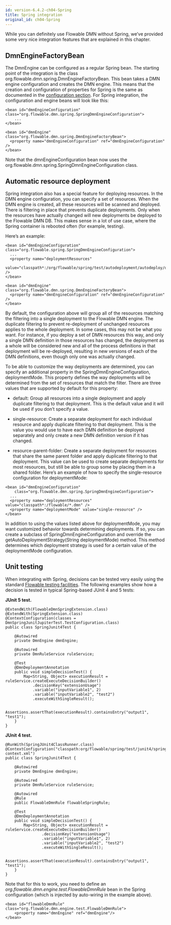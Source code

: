 ```yaml
---
id: version-6.4.2-ch04-Spring
title: Spring integration
original_id: ch04-Spring
---
```


While you can definitely use Flowable DMN without Spring, we’ve provided some very nice integration features that are explained in this chapter.

## DmnEngineFactoryBean

The DmnEngine can be configured as a regular Spring bean. The starting point of the integration is the class org.flowable.dmn.spring.DmnEngineFactoryBean. This bean takes a DMN engine configuration and creates the DMN engine. This means that the creation and configuration of properties for Spring is the same as documented in the [configuration section](#configuration). For Spring integration, the configuration and engine beans will look like this:

    <bean id="dmnEngineConfiguration" class="org.flowable.dmn.spring.SpringDmnEngineConfiguration">
        ...
    </bean>

    <bean id="dmnEngine" class="org.flowable.dmn.spring.DmnEngineFactoryBean">
      <property name="dmnEngineConfiguration" ref="dmnEngineConfiguration" />
    </bean>

Note that the dmnEngineConfiguration bean now uses the org.flowable.dmn.spring.SpringDmnEngineConfiguration class.

## Automatic resource deployment

Spring integration also has a special feature for deploying resources. In the DMN engine configuration, you can specify a set of resources. When the DMN engine is created, all these resources will be scanned and deployed. There is filtering in place that prevents duplicate deployments. Only when the resources have actually changed will new deployments be deployed to the Flowable DMN DB. This makes sense in a lot of use case, where the Spring container is rebooted often (for example, testing).

Here’s an example:

    <bean id="dmnEngineConfiguration" class="org.flowable.spring.SpringDmnEngineConfiguration">
      ...
      <property name="deploymentResources"
        value="classpath*:/org/flowable/spring/test/autodeployment/autodeploy/decision*.dmn" />
    </bean>

    <bean id="dmnEngine" class="org.flowable.dmn.spring.DmnEngineFactoryBean">
      <property name="dmnEngineConfiguration" ref="dmnEngineConfiguration" />
    </bean>

By default, the configuration above will group all of the resources matching the filtering into a single deployment to the Flowable DMN engine. The duplicate filtering to prevent re-deployment of unchanged resources applies to the whole deployment. In some cases, this may not be what you want. For instance, if you deploy a set of DMN resources this way, and only a single
DMN definition in those resources has changed, the deployment as a whole will be considered new and all of the process definitions in that deployment will be re-deployed, resulting in new versions of each of the DMN definitions, even though only one was actually changed.

To be able to customize the way deployments are determined, you can specify an additional property in the SpringDmnEngineConfiguration, deploymentMode. This property defines the way deployments will be determined from the set of resources that match the filter. There are three values that are supported by default for this property:

-   default: Group all resources into a single deployment and apply duplicate filtering to that deployment. This is the default value and it will be used if you don’t specify a value.

-   single-resource: Create a separate deployment for each individual resource and apply duplicate filtering to that deployment. This is the value you would use to have each DMN definition be deployed separately and only create a new DMN definition version if it has changed.

-   resource-parent-folder: Create a separate deployment for resources that share the same parent folder and apply duplicate filtering to that deployment. This value can be used to create separate deployments for most resources, but still be able to group some by placing them in a shared folder. Here’s an example of how to specify the single-resource configuration for deploymentMode:

<!-- -->

    <bean id="dmnEngineConfiguration"
        class="org.flowable.dmn.spring.SpringDmnEngineConfiguration">
      ...
      <property name="deploymentResources" value="classpath*:/flowable/*.dmn" />
      <property name="deploymentMode" value="single-resource" />
    </bean>

In addition to using the values listed above for deploymentMode, you may want customized behavior towards determining deployments. If so, you can create a subclass of SpringDmnEngineConfiguration and override the getAutoDeploymentStrategy(String deploymentMode) method. This method determines which deployment strategy is used for a certain value of the deploymentMode configuration.

## Unit testing

When integrating with Spring, decisions can be tested very easily using the standard [Flowable testing facilities](#apiUnitTesting).
The following examples show how a decision is tested in typical Spring-based JUnit 4 and 5 tests:

**JUnit 5 test.**

    @ExtendWith(FlowableDmnSpringExtension.class)
    @ExtendWith(SpringExtension.class)
    @ContextConfiguration(classes = DmnSpringJunitJupiterTest.TestConfiguration.class)
    public class SpringJunit4Test {

        @Autowired
        private DmnEngine dmnEngine;

        @Autowired
        private DmnRuleService ruleService;

        @Test
        @DmnDeploymentAnnotation
        public void simpleDecisionTest() {
            Map<String, Object> executionResult = ruleService.createExecuteDecisionBuilder()
                .decisionKey("extensionUsage")
                .variable("inputVariable1", 2)
                .variable("inputVariable2", "test2")
                .executeWithSingleResult();

            Assertions.assertThat(executionResult).containsEntry("output1", "test1");
        }
    }

**JUnit 4 test.**

    @RunWith(SpringJUnit4ClassRunner.class)
    @ContextConfiguration("classpath:org/flowable/spring/test/junit4/springTypicalUsageTest-context.xml")
    public class SpringJunit4Test {

        @Autowired
        private DmnEngine dmnEngine;

        @Autowired
        private DmnRuleService ruleService;

        @Autowired
        @Rule
        public FlowableDmnRule flowableSpringRule;

        @Test
        @DmnDeploymentAnnotation
        public void simpleDecisionTest() {
            Map<String, Object> executionResult = ruleService.createExecuteDecisionBuilder()
                    .decisionKey("extensionUsage")
                    .variable("inputVariable1", 2)
                    .variable("inputVariable2", "test2")
                    .executeWithSingleResult();

            Assertions.assertThat(executionResult).containsEntry("output1", "test1");
        }
    }

Note that for this to work, you need to define an *org.flowable.dmn.engine.test.FlowableDmnRule* bean in the Spring configuration (which is injected by auto-wiring in the example above).

    <bean id="flowableDmnRule" class="org.flowable.dmn.engine.test.FlowableDmnRule">
        <property name="dmnEngine" ref="dmnEngine"/>
    </bean>
